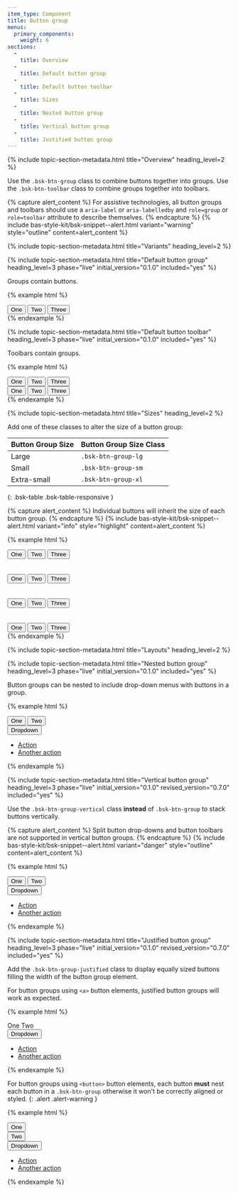```yaml
---
item_type: Component
title: Button group
menus:
  primary_components:
    weight: 6
sections:
  -
    title: Overview
  -
    title: Default button group
  -
    title: Default button toolbar
  -
    title: Sizes
  -
    title: Nested button group
  -
    title: Vertical button group
  -
    title: Justified button group
---
```


{% include topic-section-metadata.html
  title="Overview"
  heading_level=2
%}

Use the `.bsk-btn-group` class to combine buttons together into groups. Use the `.bsk-btn-toolbar` class to combine
groups together into toolbars.

{% capture alert_content %}
For assistive technologies, all button groups and toolbars should use a `aria-label` or `aria-labelledby` and
`role=group` or `role=toolbar` attribute to describe themselves.
{% endcapture %}
{% include bas-style-kit/bsk-snippet--alert.html
  variant="warning"
  style="outline"
  content=alert_content
%}

{% include topic-section-metadata.html
  title="Variants"
  heading_level=2
%}

{% include topic-section-metadata.html
  title="Default button group"
  heading_level=3
  phase="live"
  initial_version="0.1.0"
  included="yes"
%}

Groups contain buttons.

{% example html %}
<div class="bsk-btn-group" role="group" aria-label="Button group example 1">
  <button type="button" class="bsk-btn bsk-btn-default">One</button>
  <button type="button" class="bsk-btn bsk-btn-default">Two</button>
  <button type="button" class="bsk-btn bsk-btn-default">Three</button>
</div>
{% endexample %}

{% include topic-section-metadata.html
  title="Default button toolbar"
  heading_level=3
  phase="live"
  initial_version="0.1.0"
  included="yes"
%}

Toolbars contain groups.

{% example html %}
<div class="bsk-btn-toolbar" role="toolbar" aria-label="Button toolbar example 1">
  <div class="bsk-btn-group" role="group" aria-label="Button group example 2">
    <button type="button" class="bsk-btn bsk-btn-default">One</button>
    <button type="button" class="bsk-btn bsk-btn-default">Two</button>
    <button type="button" class="bsk-btn bsk-btn-default">Three</button>
  </div>
  <div class="bsk-btn-group" role="group" aria-label="Button group example 3">
    <button type="button" class="bsk-btn bsk-btn-default">One</button>
    <button type="button" class="bsk-btn bsk-btn-default">Two</button>
    <button type="button" class="bsk-btn bsk-btn-default">Three</button>
  </div>
</div>
{% endexample %}

{% include topic-section-metadata.html
  title="Sizes"
  heading_level=2
%}

Add one of these classes to alter the size of a button group:

| Button Group Size | Button Group Size Class |
| ----------------- | ----------------------- |
| Large             | `.bsk-btn-group-lg`     |
| Small             | `.bsk-btn-group-sm`     |
| Extra-small       | `.bsk-btn-group-xl`     |
{: .bsk-table .bsk-table-responsive }

{% capture alert_content %}
Individual buttons will inherit the size of each button group.
{% endcapture %}
{% include bas-style-kit/bsk-snippet--alert.html
  variant="info"
  style="highlight"
  content=alert_content
%}

{% example html %}
<!-- Large button group -->
<div class="bsk-btn-group bsk-btn-group-lg" role="group" aria-label="Large button group example 1">
  <button type="button" class="bsk-btn bsk-btn-default">One</button>
  <button type="button" class="bsk-btn bsk-btn-default">Two</button>
  <button type="button" class="bsk-btn bsk-btn-default">Three</button>
</div>
<br /><br />

<!-- Regular button group -->
<div class="bsk-btn-group" role="group" aria-label="Regular button group example 4">
  <button type="button" class="bsk-btn bsk-btn-default">One</button>
  <button type="button" class="bsk-btn bsk-btn-default">Two</button>
  <button type="button" class="bsk-btn bsk-btn-default">Three</button>
</div>
<br /><br />

<!-- Small button group -->
<div class="bsk-btn-group bsk-btn-group-sm" role="group" aria-label="Small button group example 1">
  <button type="button" class="bsk-btn bsk-btn-default">One</button>
  <button type="button" class="bsk-btn bsk-btn-default">Two</button>
  <button type="button" class="bsk-btn bsk-btn-default">Three</button>
</div>
<br /><br />

<!-- Extra-small button group -->
<div class="bsk-btn-group bsk-btn-group-xs" role="group" aria-label="Extra-small button group example 1">
  <button type="button" class="bsk-btn bsk-btn-default">One</button>
  <button type="button" class="bsk-btn bsk-btn-default">Two</button>
  <button type="button" class="bsk-btn bsk-btn-default">Three</button>
</div>
{% endexample %}

{% include topic-section-metadata.html
  title="Layouts"
  heading_level=2
%}

{% include topic-section-metadata.html
  title="Nested button group"
  heading_level=3
  phase="live"
  initial_version="0.1.0"
  included="yes"
%}

Button groups can be nested to include drop-down menus with buttons in a group.

{% example html %}
<div class="bsk-btn-group" role="group" aria-label="Button group example 5">
  <button type="button" class="bsk-btn bsk-btn-default">One</button>
  <button type="button" class="bsk-btn bsk-btn-default">Two</button>
  <div class="bsk-btn-group" role="group" aria-label="Button group example 5 drop-down 1">
    <button type="button" class="bsk-btn bsk-btn-default bsk-dropdown-toggle" data-bs-toggle="dropdown" aria-haspopup="true" aria-expanded="false">
      Dropdown
      <span class="bsk-caret"></span>
    </button>
    <ul class="bsk-dropdown-menu">
      <li><a href="#">Action</a></li>
      <li><a href="#">Another action</a></li>
    </ul>
  </div>
</div>
{% endexample %}

{% include topic-section-metadata.html
  title="Vertical button group"
  heading_level=3
  phase="live"
  initial_version="0.1.0"
  revised_version="0.7.0"
  included="yes"
%}

Use the `.bsk-btn-group-vertical` class **instead** of `.bsk-btn-group` to stack buttons vertically.

{% capture alert_content %}
Split button drop-downs and button toolbars are not supported in vertical button groups.
{% endcapture %}
{% include bas-style-kit/bsk-snippet--alert.html
  variant="danger"
  style="outline"
  content=alert_content
%}

{% example html %}
<div class="bsk-btn-group-vertical" role="group" aria-label="Button group example 6">
  <button type="button" class="bsk-btn bsk-btn-default">One</button>
  <button type="button" class="bsk-btn bsk-btn-default">Two</button>
  <div class="bsk-btn-group" role="group" aria-label="Button group example 6 drop-down 1">
    <button type="button" class="bsk-btn bsk-btn-default bsk-dropdown-toggle" data-bs-toggle="dropdown" aria-haspopup="true" aria-expanded="false">
      Dropdown
      <span class="bsk-caret"></span>
    </button>
    <ul class="bsk-dropdown-menu">
      <li><a href="#">Action</a></li>
      <li><a href="#">Another action</a></li>
    </ul>
  </div>
</div>
{% endexample %}

{% include topic-section-metadata.html
  title="Justified button group"
  heading_level=3
  phase="live"
  initial_version="0.1.0"
  revised_version="0.7.0"
  included="yes"
%}

Add the `.bsk-btn-group-justified` class to display equally sized buttons filling the width of the button group element.

For button groups using <code>&lt;a&gt;</code> button elements, justified button groups will work as expected.

{% example html %}
<div class="bsk-btn-group bsk-btn-group-justified" role="group" aria-label="Button group example 7">
  <a role="button" class="bsk-btn bsk-btn-default">One</a>
  <a role="button" class="bsk-btn bsk-btn-default">Two</a>
  <div class="bsk-btn-group" role="group" aria-label="Button group example 7 drop-down 1">
    <button type="button" class="bsk-btn bsk-btn-default bsk-dropdown-toggle" data-toggle="dropdown" aria-haspopup="true" aria-expanded="false">
      Dropdown
      <span class="bsk-caret"></span>
    </button>
    <ul class="bsk-dropdown-menu">
      <li><a href="#">Action</a></li>
      <li><a href="#">Another action</a></li>
    </ul>
  </div>
</div>
{% endexample %}

For button groups using <code>&lt;button&gt;</code> button elements, each button **must** nest each button in a
`.bsk-btn-group` otherwise it won't be correctly aligned or styled.
{: .alert .alert-warning }

{% example html %}
<div class="bsk-btn-group bsk-btn-group-justified" role="group" aria-label="Button group example 8">
  <div class="bsk-btn-group" role="group" aria-label="Button group example 8 wrapper 1">
    <button type="button" class="bsk-btn bsk-btn-default">One</button>
  </div>
  <div class="bsk-btn-group" role="group" aria-label="Button group example 8 wrapper 2">
    <button type="button" class="bsk-btn bsk-btn-default">Two</button>
  </div>
  <div class="bsk-btn-group" role="group" aria-label="Button group example 8 drop-down 1">
    <button type="button" class="bsk-btn bsk-btn-default bsk-dropdown-toggle" data-bs-toggle="dropdown" aria-haspopup="true" aria-expanded="false">
      Dropdown
      <span class="bsk-caret"></span>
    </button>
    <ul class="bsk-dropdown-menu">
      <li><a href="#">Action</a></li>
      <li><a href="#">Another action</a></li>
    </ul>
  </div>
</div>
{% endexample %}
